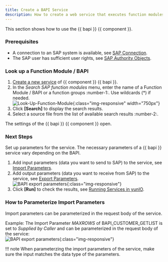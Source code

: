 ```yaml
---
title: Create a BAPI Service
description: How to create a web service that executes function modules / BAPIs
---
```


This section shows how to use the {{ bapi }} {{ component }}.

### Prerequisites

- A connection to an SAP system is available, see [SAP Connection](../sap-connection/index.md).
- The SAP user has sufficient user rights, see [SAP Authority Objects](../setup-in-sap/sap-authority-objects.md/#bapi).


### Look up a Function Module / BAPI

1. [Create a new service](../../getting-started.md/#create-a-service) of {{ component }} {{ bapi }}. 
2. In the *Search SAP function modules* menu, enter the name of a Function Module / BAPI or a function groups :number-1:. Use wildcards (*) if needed.<br>
![Look-Up-Function-Module](../../assets/images/yunio/search-bapi.png){:class="img-responsive" width="750px"}
3. Click **[Search]** to display the search results.
4. Select a source file from the list of available search results :number-2:. 

The settings of the {{ bapi }} {{ component }} open.

### Next Steps

Set up parameters for the service.
The necessary parameters of a {{ bapi }} service vary depending on the BAPI.

1. Add input parameters (data you want to send to SAP) to the service, see [Import Parameters](settings.md/#import-parameters).
2. Add output parameters (data you want to receive from SAP) to the service, see [Export Parameters](settings.md/#export-parameters).<br>
![BAPI export parameters](../../assets/images/yunio/bapi-steps.png){:class="img-responsive"}
3. Click **[Run]** to check the results, see [Running Services in yunIO](../run-services.md/#running-services-in-yunio).

### How to Parameterize Import Parameters

Import parameters can be parameterized in the request body of the service.

Example: The Import Parameter *MAXROWS* of BAPI_CUSTOMER_GETLIST is set to *Supplied by Caller* and can be parameterized in the request body of the service:<br>
![BAPI export parameters](../../assets/images/yunio/swagger-inspector-parameter.png){:class="img-responsive"}

!!! note
    When parameterzing the import parameters of the service, make sure the input matches the data type of the parameters.<br>
